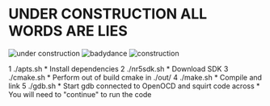 
UNDER CONSTRUCTION ALL WORDS ARE LIES
=====================================

![under construction](https://media.giphy.com/media/EIiJp9cQ3GeEU/giphy.gif)
![badydance](http://giphygifs.s3.amazonaws.com/media/iqBr5cmyz0t0s/giphy.gif)
![construction](https://media.giphy.com/media/WrOweqqiDcvoQszeSu/giphy.gif)



1 ./apts.sh
    * Install dependencies
2 ./nr5sdk.sh
    * Download SDK
3 ./cmake.sh
    * Perform out of build cmake in ./out/
4 ./make.sh
    * Compile and link
5 ./gdb.sh
    * Start gdb connected to OpenOCD and squirt code across
    * You will need to "continue" to run the code






